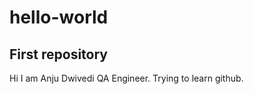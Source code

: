 # hello-world
First repository 
-------------------
Hi
I am Anju Dwivedi QA Engineer. Trying to learn github.
